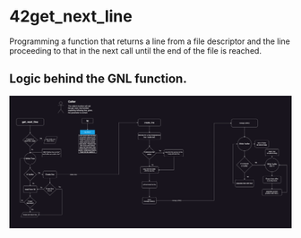 # 42get_next_line

Programming a function that returns a line from a file descriptor 
and the line proceeding to that in the next call until the end of the file is reached.

## Logic behind the GNL function.
![ok](https://github.com/rajh-phuyal/42get_next_line/blob/master/42_get_next_line.drawio.png)
####
